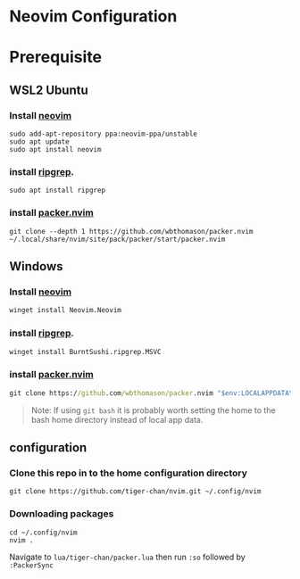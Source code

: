 # Neovim Configuration

# Prerequisite

## WSL2 Ubuntu

### Install [neovim](https://github.com/neovim/neovim)

```shell
sudo add-apt-repository ppa:neovim-ppa/unstable
sudo apt update
sudo apt install neovim
```

### install [ripgrep](https://github.com/BurntSushi/ripgrep).

```shell
sudo apt install ripgrep
```

### install [packer.nvim](https://github.com/wbthomason/packer.nvim)

```shell
git clone --depth 1 https://github.com/wbthomason/packer.nvim  ~/.local/share/nvim/site/pack/packer/start/packer.nvim
```

## Windows

### Install [neovim](https://github.com/neovim/neovim)

```cmd
winget install Neovim.Neovim
```

### install [ripgrep](https://github.com/BurntSushi/ripgrep).

```cmd
winget install BurntSushi.ripgrep.MSVC
```

### install [packer.nvim](https://github.com/wbthomason/packer.nvim)

```cmd
git clone https://github.com/wbthomason/packer.nvim "$env:LOCALAPPDATA\nvim-data\site\pack\packer\start\packer.nvim"
```

> Note: If using `git bash` it is probably worth setting the home to the bash home directory instead of local app data.

## configuration

### Clone this repo in to the home configuration directory

```shell
git clone https://github.com/tiger-chan/nvim.git ~/.config/nvim
```

### Downloading packages

```shell
cd ~/.config/nvim
nvim .
```

Navigate to `lua/tiger-chan/packer.lua` then run `:so` followed by `:PackerSync`


